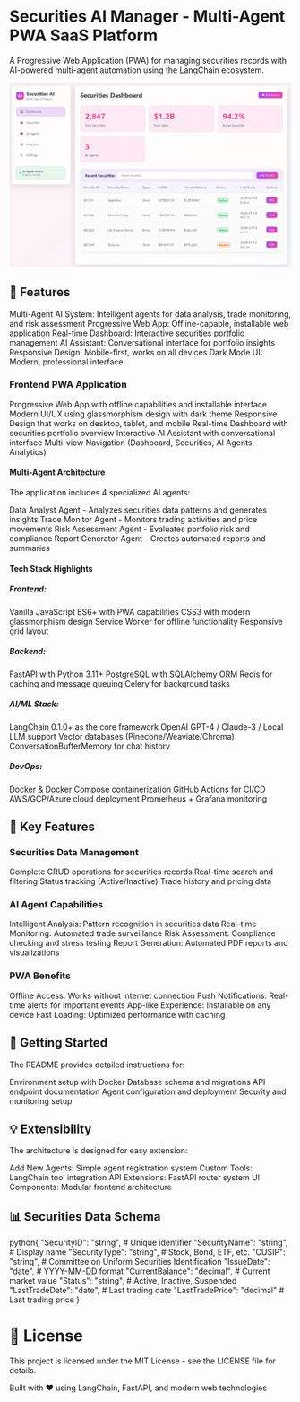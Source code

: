 ﻿# Securities AI Manager - Multi-Agent PWA SaaS Platform
A Progressive Web Application (PWA) for managing securities records with AI-powered multi-agent automation using the LangChain ecosystem.

![image](https://github.com/spusgh/SaaS_Apps/blob/main/LangChainApps/SecuritiesAI/SecuritiesAI.gif)

## 🚀 Features

Multi-Agent AI System: Intelligent agents for data analysis, trade monitoring, and risk assessment
Progressive Web App: Offline-capable, installable web application
Real-time Dashboard: Interactive securities portfolio management
AI Assistant: Conversational interface for portfolio insights
Responsive Design: Mobile-first, works on all devices
Dark Mode UI: Modern, professional interface

### Frontend PWA Application

Progressive Web App with offline capabilities and installable interface
Modern UI/UX using glassmorphism design with dark theme
Responsive Design that works on desktop, tablet, and mobile
Real-time Dashboard with securities portfolio overview
Interactive AI Assistant with conversational interface
Multi-view Navigation (Dashboard, Securities, AI Agents, Analytics)

#### Multi-Agent Architecture
The application includes 4 specialized AI agents:

Data Analyst Agent - Analyzes securities data patterns and generates insights
Trade Monitor Agent - Monitors trading activities and price movements
Risk Assessment Agent - Evaluates portfolio risk and compliance
Report Generator Agent - Creates automated reports and summaries

#### Tech Stack Highlights
##### Frontend:

Vanilla JavaScript ES6+ with PWA capabilities
CSS3 with modern glassmorphism design
Service Worker for offline functionality
Responsive grid layout

##### Backend:

FastAPI with Python 3.11+
PostgreSQL with SQLAlchemy ORM
Redis for caching and message queuing
Celery for background tasks

##### AI/ML Stack:

LangChain 0.1.0+ as the core framework
OpenAI GPT-4 / Claude-3 / Local LLM support
Vector databases (Pinecone/Weaviate/Chroma)
ConversationBufferMemory for chat history

##### DevOps:

Docker & Docker Compose containerization
GitHub Actions for CI/CD
AWS/GCP/Azure cloud deployment
Prometheus + Grafana monitoring

## 🔧 Key Features
### Securities Data Management

Complete CRUD operations for securities records
Real-time search and filtering
Status tracking (Active/Inactive)
Trade history and pricing data

### AI Agent Capabilities

Intelligent Analysis: Pattern recognition in securities data
Real-time Monitoring: Automated trade surveillance
Risk Assessment: Compliance checking and stress testing
Report Generation: Automated PDF reports and visualizations

### PWA Benefits

Offline Access: Works without internet connection
Push Notifications: Real-time alerts for important events
App-like Experience: Installable on any device
Fast Loading: Optimized performance with caching

## 🚀 Getting Started
The README provides detailed instructions for:

Environment setup with Docker
Database schema and migrations
API endpoint documentation
Agent configuration and deployment
Security and monitoring setup

## 💡 Extensibility
The architecture is designed for easy extension:

Add New Agents: Simple agent registration system
Custom Tools: LangChain tool integration
API Extensions: FastAPI router system
UI Components: Modular frontend architecture

## 📊 Securities Data Schema
python{
    "SecurityID": "string",      # Unique identifier
    "SecurityName": "string",    # Display name
    "SecurityType": "string",    # Stock, Bond, ETF, etc.
    "CUSIP": "string",          # Committee on Uniform Securities Identification
    "IssueDate": "date",        # YYYY-MM-DD format
    "CurrentBalance": "decimal", # Current market value
    "Status": "string",         # Active, Inactive, Suspended
    "LastTradeDate": "date",    # Last trading date
    "LastTradePrice": "decimal" # Last trading price
}



# 📄 License
This project is licensed under the MIT License - see the LICENSE file for details.


Built with ❤️ using LangChain, FastAPI, and modern web technologies

